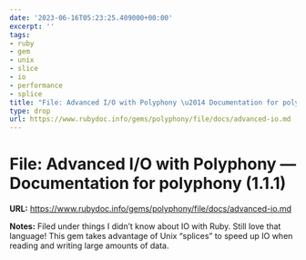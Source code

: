 ```yaml
---
date: '2023-06-16T05:23:25.409000+00:00'
excerpt: ''
tags:
- ruby
- gem
- unix
- slice
- io
- performance
- splice
title: "File: Advanced I/O with Polyphony \u2014 Documentation for polyphony (1.1.1)"
type: drop
url: https://www.rubydoc.info/gems/polyphony/file/docs/advanced-io.md
---
```


# File: Advanced I/O with Polyphony — Documentation for polyphony (1.1.1)

**URL:** https://www.rubydoc.info/gems/polyphony/file/docs/advanced-io.md

**Notes:**
Filed under things I didn’t know about IO with Ruby. Still love that language! This gem takes advantage of Unix “splices” to speed up IO when reading and writing large amounts of data.
